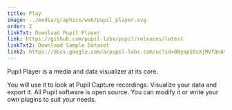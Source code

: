```yaml
---
title: Play
image: ../media/graphics/web/pupil_player.svg
order: 2
linkTxt: Download Pupil Player
link: https://github.com/pupil-labs/pupil/releases/latest
linkTxt2: Download Sample Dataset
link2: https://docs.google.com/a/pupil-labs.com/uc?id=0Byap58sXjMVfQnAteVlQUlBJRjA&export=download
---
```


Pupil Player is a media and data visualizer at its core. 

You will use it to look at Pupil Capture recordings. Visualize your data and export it. All Pupil software is open source. You can modify it or write your own plugins to suit your needs.
